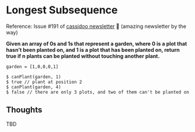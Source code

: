 # Longest Subsequence

Reference: Issue #191 of [cassidoo newsletter](https://buttondown.email/cassidoo/archive/can-words-describe-the-fragrance-of-the-very/) 🎉 (amazing newsletter by the way)

**Given an array of 0s and 1s that represent a garden, where 0 is a plot that hasn’t been planted on, and 1 is a plot that has been planted on, return true if n plants can be planted without touching another plant.**

```console
garden = [1,0,0,0,1]

$ canPlant(garden, 1)
$ true // plant at position 2
$ canPlant(garden, 4)
$ false // there are only 3 plots, and two of them can't be planted on
```

## Thoughts

TBD
